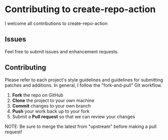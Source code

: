 Contributing to create-repo-action
=========================================

I welcome all contributions to create-repo-action

Issues
------

Feel free to submit issues and enhancement requests.

Contributing
------------

Please refer to each project's style guidelines and guidelines for submitting patches and additions. In general, I follow the "fork-and-pull" Git workflow.

 1. **Fork** the repo on GitHub
 2. **Clone** the project to your own machine
 3. **Commit** changes to your own branch
 4. **Push** your work back up to your fork
 5. Submit a **Pull request** so that we can review your changes

NOTE: Be sure to merge the latest from "upstream" before making a pull request!
